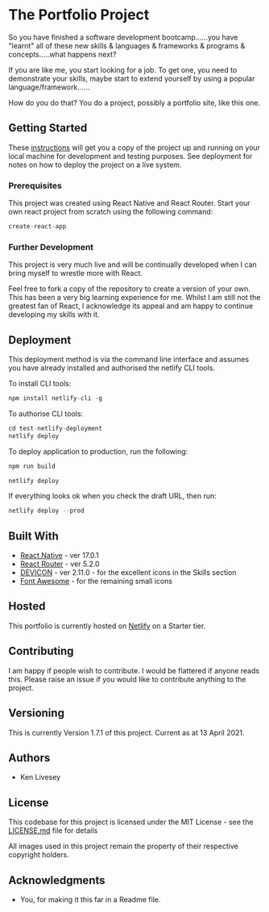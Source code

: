 # The Portfolio Project

So you have finished a software development bootcamp......you have "learnt" all of these new skills & languages & frameworks & programs & concepts.....what happens next?

If you are like me, you start looking for a job. To get one, you need to demonstrate your skills, maybe start to extend yourself by using a popular language/framework......

How do you do that? You do a project, possibly a portfolio site, like this one.

## Getting Started

These [instructions](https://docs.github.com/en/github/getting-started-with-github/fork-a-repo) will get you a copy of the project up and running on your local machine for development and testing purposes. See deployment for notes on how to deploy the project on a live system.

### Prerequisites

This project was created using React Native and React Router. Start your own react project from scratch using the following command:

```js
create-react-app
```

### Further Development

This project is very much live and will be continually developed when I can bring myself to wrestle more with React.

Feel free to fork a copy of the repository to create a version of your own. This has been a very big learning experience for me. Whilst I am still not the greatest fan of React, I acknowledge its appeal and am happy to continue developing my skills with it.

## Deployment

This deployment method is via the command line interface and assumes you have already installed and authorised the netlify CLI tools.

To install CLI tools:
```js
npm install netlify-cli -g
```

To authorise CLI tools:
```js
cd test-netlify-deployment
netlify deploy
```

To deploy application to production, run the following:
```js
npm run build

netlify deploy
```

If everything looks ok when you check the draft URL, then run:
```js
netlify deploy --prod
```

## Built With

* [React Native](https://reactjs.org/) - ver 17.0.1
* [React Router](https://reactrouter.com/) - ver 5.2.0
* [DEVICON](https://github.com/devicons/devicon/) - ver 2.11.0 - for the excellent icons in the Skills section
* [Font Awesome](https://fontawesome.com/) - for the remaining small icons

## Hosted

This portfolio is currently hosted on [Netlify](https://www.netlify.com/) on a Starter tier.

## Contributing

I am happy if people wish to contribute. I would be flattered if anyone reads this. Please raise an issue if you would like to contribute anything to the project.

## Versioning

 This is currently Version 1.7.1 of this project. Current as at 13 April 2021.

## Authors

* Ken Livesey

## License

This codebase for this project is licensed under the MIT License - see the [LICENSE.md](LICENSE.md) file for details

All images used in this project remain the property of their respective copyright holders.

## Acknowledgments

* You, for making it this far in a Readme file.
